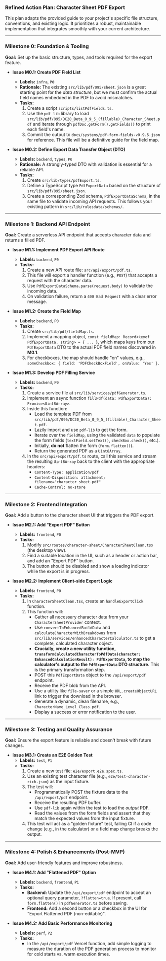 ### **Refined Action Plan: Character Sheet PDF Export**

This plan adapts the provided guide to your project's specific file structure, conventions, and existing logic. It prioritizes a robust, maintainable implementation that integrates smoothly with your current architecture.

---

### **Milestone 0: Foundation & Tooling**

**Goal:** Set up the basic structure, types, and tools required for the export feature.

*   **Issue M0.1: Create PDF Field List**
    *   **Labels:** `infra`, `P0`
    *   **Rationale:** The existing `src/lib/pdf/095/sheet.json` is a great starting point for the *data structure*, but we must confirm the actual field names embedded in the PDF to avoid mismatches.
    *   **Tasks:**
        1.  Create a script `scripts/listPdfFields.ts`.
        2.  Use the `pdf-lib` library to load `src/lib/pdf/095/DC20_Beta_0_9_5_(fillable)_Character_Sheet.pdf` and iterate through `pdfDoc.getForm().getFields()` to print each field's name.
        3.  Commit the output to `docs/systems/pdf-form-fields-v0.9.5.json` for reference. This file will be a definitive guide for the field map.

*   **Issue M0.2: Define Export Data Transfer Object (DTO)**
    *   **Labels:** `backend`, `types`, `P0`
    *   **Rationale:** A strongly-typed DTO with validation is essential for a reliable API.
    *   **Tasks:**
        1.  Create `src/lib/types/pdfExport.ts`.
        2.  Define a TypeScript type `PdfExportData` based on the structure of `src/lib/pdf/095/sheet.json`.
        3.  Create a corresponding Zod schema, `PdfExportDataSchema`, in the same file to validate incoming API requests. This follows your existing pattern in `src/lib/rulesdata/schemas/`.

---

### **Milestone 1: Backend API Endpoint**

**Goal:** Create a serverless API endpoint that accepts character data and returns a filled PDF.

*   **Issue M1.1: Implement PDF Export API Route**
    *   **Labels:** `backend`, `P0`
    *   **Tasks:**
        1.  Create a new API route file: `src/api/export/pdf.ts`.
        2.  This file will export a handler function (e.g., `POST`) that accepts a request with the character data.
        3.  Use `PdfExportDataSchema.parse(request.body)` to validate the incoming data.
        4.  On validation failure, return a `400 Bad Request` with a clear error message.

*   **Issue M1.2: Create the Field Map**
    *   **Labels:** `backend`, `P0`
    *   **Tasks:**
        1.  Create `src/lib/pdf/fieldMap.ts`.
        2.  Implement a mapping object, `const fieldMap: Record<keyof PdfExportData, string> = { ... }`, which maps keys from our `PdfExportData` DTO to the actual PDF field names discovered in **M0.1**.
        3.  For checkboxes, the map should handle "on" values, e.g., `someCheckbox: { field: 'PDFCheckBoxField', onValue: 'Yes' }`.

*   **Issue M1.3: Develop PDF Filling Service**
    *   **Labels:** `backend`, `P0`
    *   **Tasks:**
        1.  Create a service file at `src/lib/services/pdfGenerator.ts`.
        2.  Implement an async function `fillPdf(data: PdfExportData): Promise<Uint8Array>`.
        3.  Inside this function:
            *   Load the template PDF from `src/lib/pdf/095/DC20_Beta_0_9_5_(fillable)_Character_Sheet.pdf`.
            *   Lazily import and use `pdf-lib` to get the form.
            *   Iterate over the `fieldMap`, using the validated `data` to populate the form fields (`textField.setText()`, `checkBox.check()`, etc.).
            *   Initially, **do not** flatten the form (`form.flatten()`).
            *   Return the generated PDF as a `Uint8Array`.
        4.  In the `src/api/export/pdf.ts` route, call this service and stream the resulting `Uint8Array` back to the client with the appropriate headers:
            *   `Content-Type: application/pdf`
            *   `Content-Disposition: attachment; filename="character_sheet.pdf"`
            *   `Cache-Control: no-store`

---

### **Milestone 2: Frontend Integration**

**Goal:** Add a button to the character sheet UI that triggers the PDF export.

*   **Issue M2.1: Add "Export PDF" Button**
    *   **Labels:** `frontend`, `P0`
    *   **Tasks:**
        1.  Modify `src/routes/character-sheet/CharacterSheetClean.tsx` (the desktop view).
        2.  Find a suitable location in the UI, such as a header or action bar, and add an "Export PDF" button.
        3.  The button should be disabled and show a loading indicator while the export is in progress.

*   **Issue M2.2: Implement Client-side Export Logic**
    *   **Labels:** `frontend`, `P0`
    *   **Tasks:**
        1.  In `CharacterSheetClean.tsx`, create an `handleExportClick` function.
        2.  This function will:
            *   Gather all necessary character data from your `CharacterSheetProvider` context.
            *   Use `convertToEnhancedBuildData` and `calculateCharacterWithBreakdowns` from `src/lib/services/enhancedCharacterCalculator.ts` to get a complete, calculated character object.
            *   **Crucially, create a new utility function, `transformCalculatedCharacterToPdfData(character: EnhancedCalculationResult): PdfExportData`, to map the calculator's output to the `PdfExportData` DTO structure.** This is the primary transformation step.
            *   POST this `PdfExportData` object to the `/api/export/pdf` endpoint.
            *   Receive the PDF blob from the API.
            *   Use a utility like `file-saver` or a simple `URL.createObjectURL` link to trigger the download in the browser.
            *   Generate a dynamic, clean filename, e.g., `CharacterName_Level_Class.pdf`.
            *   Display a success or error notification to the user.

---

### **Milestone 3: Testing and Quality Assurance**

**Goal:** Ensure the export feature is reliable and doesn't break with future changes.

*   **Issue M3.1: Create an E2E Golden Test**
    *   **Labels:** `test`, `P1`
    *   **Tasks:**
        1.  Create a new test file: `e2e/export.e2e.spec.ts`.
        2.  Use an existing test character file (e.g., `e2e/test-character-rich.json`) as the input fixture.
        3.  The test will:
            *   Programmatically POST the fixture data to the `/api/export/pdf` endpoint.
            *   Receive the resulting PDF buffer.
            *   Use `pdf-lib` again within the test to load the *output* PDF.
            *   Read the values from the form fields and assert that they match the expected values from the input fixture.
        4.  This test will act as a "golden fixture" test, failing CI if a code change (e.g., in the calculator) or a field map change breaks the output.

---

### **Milestone 4: Polish & Enhancements (Post-MVP)**

**Goal:** Add user-friendly features and improve robustness.

*   **Issue M4.1: Add "Flattened PDF" Option**
    *   **Labels:** `backend`, `frontend`, `P1`
    *   **Tasks:**
        *   **Backend:** Update the `/api/export/pdf` endpoint to accept an optional query parameter, `?flatten=true`. If present, call `form.flatten()` in `pdfGenerator.ts` before saving.
        *   **Frontend:** Add a second button or a checkbox in the UI for "Export Flattened PDF (non-editable)".

*   **Issue M4.2: Add Basic Performance Monitoring**
    *   **Labels:** `perf`, `P2`
    *   **Tasks:**
        *   In the `/api/export/pdf` Vercel function, add simple logging to measure the duration of the PDF generation process to monitor for cold starts vs. warm execution times.
